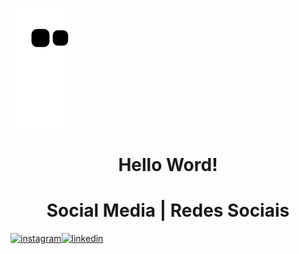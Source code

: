 ![Snake animation](https://github.com/Amandasfs/Amandasfs/blob/output/github-contribution-grid-snake.svg)

<h1 align="center"> Hello Word! </h1>




<h1 align="center"> Social Media | Redes Sociais </h1>

<a href="https://www.instagram.com/amandsfs/">![instagram](https://user-images.githubusercontent.com/79655661/228024127-82ee8413-141e-4a68-bdeb-472917023989.png)</a><a href="https://www.linkedin.com/in/amanda-freitas-santos/">![linkedin](https://user-images.githubusercontent.com/79655661/228024208-1a071433-dc4b-45f1-8bad-c90187b08b9e.png)</a>

 
